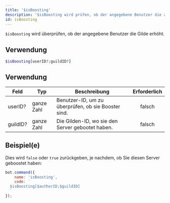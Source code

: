 ```yaml
---
title: '$isBoosting'
description: '$isBoosting wird prüfen, ob der angegebene Benutzer die angegebene Gilde erhöht.'
id: isBoosting
---
```


`$isBoosting` wird überprüfen, ob der angegebene Benutzer die Gilde erhöht.

## Verwendung

```php
$isBoosting[userID?;guildID?]
```

## Verwendung

| Feld     | Typ        | Beschreibung                                        | Erforderlich |
| -------- | ---------- | --------------------------------------------------- |:------------:|
| userID?  | ganze Zahl | Benutzer-ID, um zu überprüfen, ob sie Booster sind. |    falsch    |
| guildID? | ganze Zahl | Die Gilden-ID, wo sie den Server gebootet haben.    |    falsch    |

## Beispiel(e)

Dies wird `false` oder `true` zurückgeben, je nachdem, ob Sie diesen Server geboostet haben:

```javascript
bot.command({
    name: 'isBoosting',
    code: `
  $isBoosting[$authorID;$guildID]
  `
});
```
